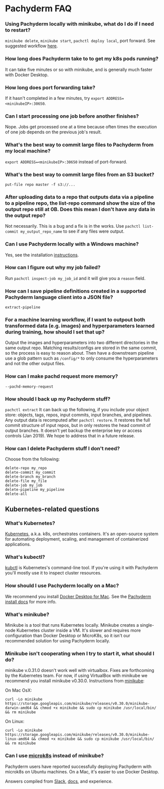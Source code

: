 # Pachyderm FAQ

### Using Pachyderm locally with minikube, what do I do if I need to restart? 

`minikube delete`, `minikube start`, `pachctl deploy local`, port forward. See suggested workflow [here]().

### How long does Pachyderm take to to get my k8s pods running?

It can take five minutes or so with minikube, and is generally much faster with Docker Desktop.

### How long does port forwarding take?

If it hasn't completed in a few minutes, try `export ADDRESS=<minikubeIP>:30650`.

### Can I start processing one job before another finishes?

Nope. Jobs get processed one at a time because often times the execution of one job depends on the previous job's result.

### What's the best way to commit large files to Pachyderm from my local machine?

`export ADDRESS=<minikubeIP>:30650` instead of port-forward. 

### What's the best way to commit large files from an S3 bucket?

`put-file repo master -f s3://...` 

### After uploading data to a repo that outputs data via a pipeline to a pipeline repo, the list-repo command show the size of the output repo still at 0B. Does this mean I don't have any data in the output repo?

Not necessarily. This is a bug and a fix is in the works. Use `pachctl list-commit my_output_repo_name` to see if any files were output.

### Can I use Pachyderm locally with a Windows machine?

Yes, see the installation [instructions](http://docs.pachyderm.io/en/stable/getting_started/local_installation.html).

### How can I figure out why my job failed?

Run `pachctl inspect-job my_job_id` and it will give you a `reason` field.

### How can I save pipeline definitions created in a supported Pachyderm language client into a JSON file?

`extract-pipeline`

### For a machine learning workflow, if I want to outpout both transformed data (e.g. images) and hyperparameters learned during training, how should I set that up? 

Output the images and hyperparameters into two different directories in the same output repo. Matching results/configs are stored in the same commit, so the process is easy to reason about. Then have a downstream pipeline use a glob pattern such as `/config/*` to only consume the hyperparameters and not the other output files.

### How can I make pachd request more memory?

`--pachd-memory-request`

### How should I back up my Pachyderm stuff?

`pachctl extract` It can back up the following, if you include your object store:  objects, tags, repos, input commits, input branches, and pipelines. Any output data is recomputed after `pachctl restore`.  It restores the full commit structure of input repos, but in only restores the head commit of output branches. It doesn’t yet backup the enterprise key or access controls (Jan 2019).  We hope to address that in a future release. 

### How can I delete Pachyderm stuff I don't need?
Choose from the following:
```
delete-repo my_repo
delete-commit my_commit
delete-branch my_branch
delete-file my_file
delete-job my_job
delete-pipeline my_pipeline
delete-all 
```


## Kubernetes-related questions

### What's Kubernetes?

[Kubernetes](https://kubernetes.io/), a.k.a. k8s, orchestrates containers. It's an open-source system for automating deployment, scaling, and management of containerized applications.

### What's kubectl?

[kubctl](https://kubernetes.io/docs/tasks/tools/install-kubectl/) is Kubernetes's command-line tool. If you're using it with Pachyderm you'll mostly use it to inspect cluster resources.

### How should I use Pachyderm locally on a Mac?

We recommend you install [Docker Desktop for Mac](https://www.docker.com/products/docker-desktop). See the [Pachyderm install docs](https://pachyderm.readthedocs.io/en/stable/getting_started/local_installation.html) for more info.

### What's minikube?

Minikube is a tool that runs Kubernetes locally. Minikube creates a single-node Kubernetes cluster inside a VM. It's slower and requires more configuration than Docker Desktop or MicroK8s, so it isn't our recommended solution for using Pachyderm locally.

### Minikube isn't cooperating when I try to start it, what should I do?

minikube v.0.31.0 doesn't work well with virtualbox. Fixes are forthcoming by the Kubernetes team. For now, if using VirtualBox with minikube we recommend you install minikube v0.30.0. Instructions from [minikube](https://github.com/kubernetes/minikube/releases):

On Mac OsX:

`curl -Lo minikube https://storage.googleapis.com/minikube/releases/v0.30.0/minikube-darwin-amd64 && chmod +x minikube && sudo cp minikube /usr/local/bin/ && rm minikube`

On Linux:

`curl -Lo minikube https://storage.googleapis.com/minikube/releases/v0.30.0/minikube-linux-amd64 && chmod +x minikube && sudo cp minikube /usr/local/bin/ && rm minikube`

### Can I use [microk8s](https://microk8s.io/) instead of minikube? 

Pachyderm users have reported successfully deploying Pachyderm with microk8s on Ubuntu machines. On a Mac, it's easier to use Docker Desktop.


Answers compiled from [Slack](https://pachyderm-users.slack.com/), [docs](http://docs.pachyderm.io/en/latest/), and experience.
